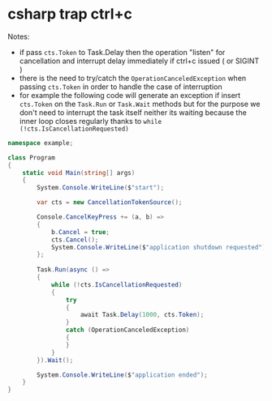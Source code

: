 # csharp trap ctrl+c

Notes:
- if pass `cts.Token` to Task.Delay then the operation "listen" for cancellation and interrupt delay immediately if ctrl+c issued ( or SIGINT )
- there is the need to try/catch the `OperationCanceledException` when passing `cts.Token` in order to handle the case of interruption
- for example the following code will generate an exception if insert `cts.Token` on the `Task.Run` or `Task.Wait` methods but for the purpose we don't need to interrupt the task itself neither its waiting because the inner loop closes regularly thanks to `while (!cts.IsCancellationRequested)`

```csharp
namespace example;

class Program
{
    static void Main(string[] args)
    {
        System.Console.WriteLine($"start");

        var cts = new CancellationTokenSource();

        Console.CancelKeyPress += (a, b) =>
        {
            b.Cancel = true;
            cts.Cancel();
            System.Console.WriteLine($"application shutdown requested");
        };
        
        Task.Run(async () =>
        {
            while (!cts.IsCancellationRequested)
            {
                try
                {
                    await Task.Delay(1000, cts.Token);
                }
                catch (OperationCanceledException)
                {
                }
            }
        }).Wait();

        System.Console.WriteLine($"application ended");
    }
}
```